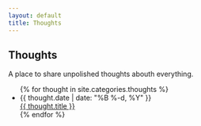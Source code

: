 ```yaml
---
layout: default
title: Thoughts
---
```


## Thoughts

A place to share unpolished thoughts abouth everything.

<ul class="posts">
  {% for thought in site.categories.thoughts %}
    <li>
      <div class="publish-date">
        <time datetime="{{ thought.date | date: '%F' }}">{{ thought.date | date: "%B %-d, %Y" }}</time>
      </div>
      <a href="{{ thought.url }}">{{ thought.title }}</a>
    </li>
  {% endfor %}
</ul>